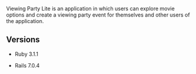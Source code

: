 Viewing Party Lite is an application in which users can explore movie options and create a viewing party event for themselves and other users of the application.

## Versions

- Ruby 3.1.1

- Rails 7.0.4
